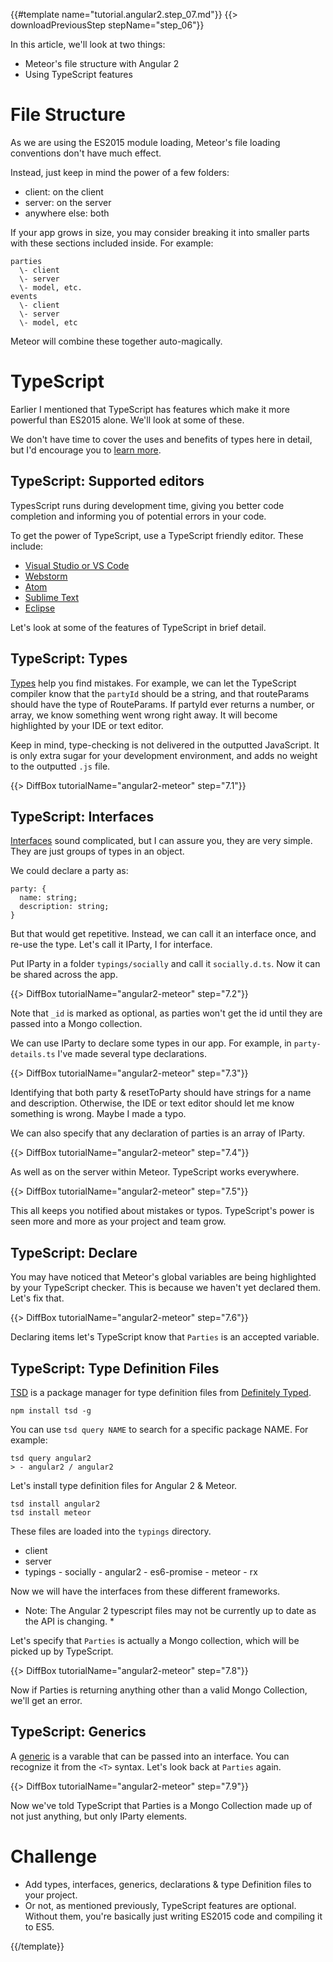{{#template name="tutorial.angular2.step_07.md"}}
{{> downloadPreviousStep stepName="step_06"}}  

In this article, we'll look at two things:

- Meteor's file structure with Angular 2
- Using TypeScript features

# File Structure

As we are using the ES2015 module loading, Meteor's file loading conventions don't have much effect.

Instead, just keep in mind the power of a few folders:

- client: on the client
- server: on the server
- anywhere else: both

If your app grows in size, you may consider breaking it into smaller parts with these sections included inside. For example:

    parties
      \- client
      \- server
      \- model, etc.
    events
      \- client
      \- server
      \- model, etc

Meteor will combine these together auto-magically.

# TypeScript

Earlier I mentioned that TypeScript has features which make it more powerful than ES2015 alone. We'll look at some of these.

We don't have time to cover the uses and benefits of types here in detail, but I'd encourage you to [learn more](http://www.typescriptlang.org/).

## TypeScript: Supported editors

TypesScript runs during development time, giving you better code completion and informing you of potential errors in your code.

To get the power of TypeScript, use a TypeScript friendly editor. These include:

* [Visual Studio or VS Code](https://www.visualstudio.com/)
* [Webstorm](https://www.jetbrains.com/webstorm/)
* [Atom](https://atom.io/packages/atom-typescript)
* [Sublime Text](https://github.com/Microsoft/TypeScript-Sublime-Plugin)
* [Eclipse](https://github.com/palantir/eclipse-typescript)

Let's look at some of the features of TypeScript in brief detail.

## TypeScript: Types

[Types](http://www.typescriptlang.org/Handbook#basic-types) help you find mistakes. For example, we can let the TypeScript compiler know that the `partyId` should be a string, and that routeParams should have the type of RouteParams. If partyId ever returns a number, or array, we know something went wrong right away. It will become highlighted by your IDE or text editor.

Keep in mind, type-checking is not delivered in the outputted JavaScript. It is only extra sugar for your development environment, and adds no weight to the outputted `.js` file.

{{> DiffBox tutorialName="angular2-meteor" step="7.1"}}

## TypeScript: Interfaces

[Interfaces](http://www.typescriptlang.org/Handbook#interfaces) sound complicated, but I can assure you, they are very simple. They are just groups of types in an object.

We could declare a party as:

    party: {
      name: string;
      description: string;
    }

But that would get repetitive. Instead, we can call it an interface once, and re-use the type. Let's call it IParty, I for interface.

Put IParty in a folder `typings/socially` and call it `socially.d.ts`. Now it can be shared across the app.

{{> DiffBox tutorialName="angular2-meteor" step="7.2"}}

Note that `_id` is marked as optional, as parties won't get the id until they are passed into a Mongo collection.

We can use IParty to declare some types in our app. For example, in `party-details.ts` I've made several type declarations.

{{> DiffBox tutorialName="angular2-meteor" step="7.3"}}

Identifying that both party & resetToParty should have strings for a name and description. Otherwise, the IDE or text editor should let me know something is wrong. Maybe I made a typo.

We can also specify that any declaration of parties is an array of IParty.

{{> DiffBox tutorialName="angular2-meteor" step="7.4"}}

As well as on the server within Meteor. TypeScript works everywhere.

{{> DiffBox tutorialName="angular2-meteor" step="7.5"}}

This all keeps you notified about mistakes or typos. TypeScript's power is seen more and more as your project and team grow.

## TypeScript: Declare

You may have noticed that Meteor's global variables are being highlighted by your TypeScript checker. This is because we haven't yet declared them. Let's fix that.

{{> DiffBox tutorialName="angular2-meteor" step="7.6"}}

Declaring items let's TypeScript know that `Parties` is an accepted variable.

## TypeScript: Type Definition Files

[TSD](https://github.com/DefinitelyTyped/tsd) is a package manager for type definition files from [Definitely Typed](http://definitelytyped.org/).

    npm install tsd -g

You can use `tsd query NAME` to search for a specific package NAME. For example:

    tsd query angular2
    > - angular2 / angular2

Let's install type definition files for Angular 2 & Meteor.

    tsd install angular2
    tsd install meteor

These files are loaded into the `typings` directory.

  - client
  - server
  - typings
      \- socially
      \- angular2
      \- es6-promise
      \- meteor
      \- rx

Now we will have the interfaces from these different frameworks.

* Note: The Angular 2 typescript files may not be currently up to date as the API is changing. *

Let's specify that `Parties` is actually a Mongo collection, which will be picked up by TypeScript.

{{> DiffBox tutorialName="angular2-meteor" step="7.8"}}

Now if Parties is returning anything other than a valid Mongo Collection, we'll get an error.


## TypeScript: Generics

A [generic](http://www.typescriptlang.org/Handbook#generics) is a varable that can be passed into an interface. You can recognize it from the `<T>` syntax. Let's look back at `Parties` again.

{{> DiffBox tutorialName="angular2-meteor" step="7.9"}}

Now we've told TypeScript that Parties is a Mongo Collection made up of not just anything, but only IParty elements.


# Challenge

- Add types, interfaces, generics, declarations & type Definition files to your project.
- Or not, as mentioned previously, TypeScript features are optional. Without them, you're basically just writing ES2015 code and compiling it to ES5.
  
{{/template}}

